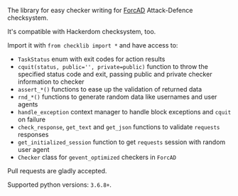 The library for easy checker writing for [ForcAD](https://github.com/pomo-mondreganto/ForcAD) Attack-Defence checksystem.

It's compatible with Hackerdom checksystem, too. 

Import it with `from checklib import *` and have access to:

- `TaskStatus` enum with exit codes for action results
- `cquit(status, public='', private=public)` function to 
throw the specified status code and exit, passing public and 
private checker information to checker 
- `assert_*()` functions to ease up the validation of returned data
- `rnd_*()` functions to generate random data like usernames and user agents
- `handle_exception` context manager to handle block exceptions and `cquit` on failure
- `check_response`, `get_text` and `get_json` functions to validate `requests` responses
- `get_initialized_session` function to get `requests` session with random user agent
- `Checker` class for `gevent_optimized` checkers in `ForcAD`

Pull requests are gladly accepted.

Supported python versions: `3.6.8+`.  